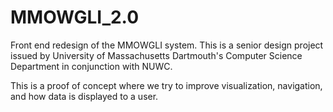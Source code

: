 # MMOWGLI_2.0
Front end redesign of the MMOWGLI system. This is a senior design project issued by University of Massachusetts Dartmouth's Computer Science Department in conjunction with NUWC.

This is a proof of concept where we try to improve visualization, navigation, and how data is displayed to a user. 
